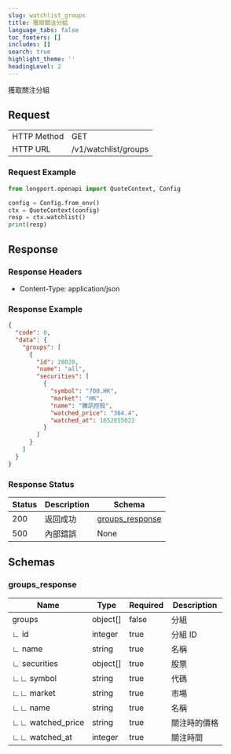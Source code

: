```yaml
---
slug: watchlist_groups
title: 獲取關注分組
language_tabs: false
toc_footers: []
includes: []
search: true
highlight_theme: ''
headingLevel: 2
---
```


獲取關注分組

<SDKLinks module="quote" klass="QuoteContext" method="watchlist" />

## Request

<table className="http-basic">
<tbody>
<tr><td className="http-basic-key">HTTP Method</td><td>GET</td></tr>
<tr><td className="http-basic-key">HTTP URL</td><td>/v1/watchlist/groups </td></tr>
</tbody>
</table>

### Request Example

```python
from longport.openapi import QuoteContext, Config

config = Config.from_env()
ctx = QuoteContext(config)
resp = ctx.watchlist()
print(resp)
```

## Response

### Response Headers

- Content-Type: application/json

### Response Example

```json
{
  "code": 0,
  "data": {
    "groups": [
      {
        "id": 28020,
        "name": "all",
        "securities": [
          {
            "symbol": "700.HK",
            "market": "HK",
            "name": "騰訊控股",
            "watched_price": "364.4",
            "watched_at": 1652855022
          }
        ]
      }
    ]
  }
}
```

### Response Status

| Status | Description | Schema                                    |
| ------ | ----------- | ----------------------------------------- |
| 200    | 返回成功    | [groups_response](#schemagroups_response) |
| 500    | 內部錯誤    | None                                      |

<aside className="success">
</aside>

## Schemas

### groups_response

<a id="schemagroups_response"></a>
<a id="schemagroups_response"></a>

| Name             | Type     | Required | Description  |
| ---------------- | -------- | -------- | ------------ |
| groups           | object[] | false    | 分組         |
| ∟ id             | integer  | true     | 分組 ID      |
| ∟ name           | string   | true     | 名稱         |
| ∟ securities     | object[] | true     | 股票         |
| ∟∟ symbol        | string   | true     | 代碼         |
| ∟∟ market        | string   | true     | 市場         |
| ∟∟ name          | string   | true     | 名稱         |
| ∟∟ watched_price | string   | true     | 關注時的價格 |
| ∟∟ watched_at    | integer  | true     | 關注時間     |
